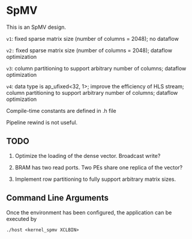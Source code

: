 SpMV
====

This is an SpMV design.

`v1`: fixed sparse matrix size (number of columns = 2048); no dataflow

`v2:` fixed sparse matrix size (number of columns = 2048); dataflow optimization

`v3`: column partitioning to support arbitrary number of columns; dataflow optimization

`v4`: data type is ap_ufixed<32, 1>; improve the efficiency of HLS stream; column partitioning to support arbitrary number of columns; dataflow optimization

Compile-time constants are defined in .h file

Pipeline rewind is not useful.

## TODO
1. Optimize the loading of the dense vector. Broadcast write?

2. BRAM has two read ports. Two PEs share one replica of the vector?

3. Implement row partitioning to fully support arbitrary matrix sizes.

## Command Line Arguments
Once the environment has been configured, the application can be executed by
```
./host <kernel_spmv XCLBIN>
```
